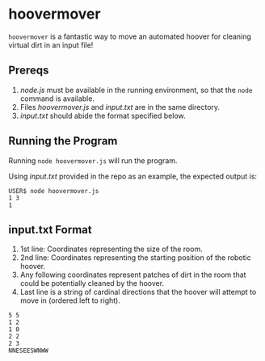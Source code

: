 # hoovermover

`hoovermover` is a fantastic way to move an automated hoover for cleaning virtual dirt in an input file! 

**Prereqs**
----

1. *node.js* must be available in the running environment, so that the `node` command is available.
1. Files *hoovermover.js* and *input.txt* are in the same directory.
1. *input.txt* should abide the format specified below.

**Running the Program**
----

Running `node hoovermover.js` will run the program.

Using *input.txt* provided in the repo as an example, the expected output is:

```
USER$ node hoovermover.js
1 3
1
```

**input.txt Format**
----

1. 1st line: Coordinates representing the size of the room.
1. 2nd line: Coordinates representing the starting position of the robotic hoover.
1. Any following coordinates represent patches of dirt in the room that could be potentially cleaned by the hoover.
1. Last line is a string of cardinal directions that the hoover will attempt to move in (ordered left to right).

```
5 5
1 2
1 0
2 2
2 3
NNESEESWNWW
```
